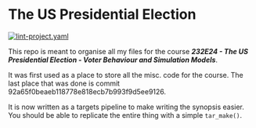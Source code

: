 <!-- README.md is generated from README.Rmd. Please edit that file -->



# The US Presidential Election

<!-- badges: start -->
[![lint-project.yaml](https://github.com/aleksanderbl29/US_pres_elec/actions/workflows/lint-project.yaml/badge.svg)](https://github.com/aleksanderbl29/US_pres_elec/actions/workflows/lint-project.yaml)
<!-- badges: end -->

This repo is meant to organise all my files for the course ***232E24 - The US Presidential Election - Voter Behaviour and Simulation Models***.

It was first used as a place to store all the misc. code for the course. The last place that was done is commit 92a65f0beaeb118778e818ecb7b993f9d5ee9126.

It is now written as a targets pipeline to make writing the synopsis easier. You should be able to replicate the entire thing with a simple `tar_make()`.
